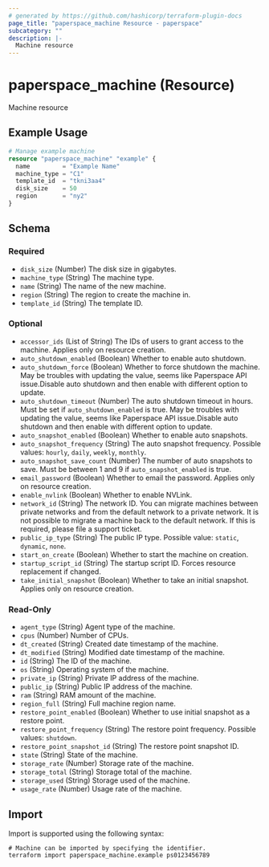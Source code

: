 ```yaml
---
# generated by https://github.com/hashicorp/terraform-plugin-docs
page_title: "paperspace_machine Resource - paperspace"
subcategory: ""
description: |-
  Machine resource
---
```


# paperspace_machine (Resource)

Machine resource

## Example Usage

```terraform
# Manage example machine
resource "paperspace_machine" "example" {
  name         = "Example Name"
  machine_type = "C1"
  template_id  = "tkni3aa4"
  disk_size    = 50
  region       = "ny2"
}
```

<!-- schema generated by tfplugindocs -->
## Schema

### Required

- `disk_size` (Number) The disk size in gigabytes.
- `machine_type` (String) The machine type.
- `name` (String) The name of the new machine.
- `region` (String) The region to create the machine in.
- `template_id` (String) The template ID.

### Optional

- `accessor_ids` (List of String) The IDs of users to grant access to the machine. Applies only on resource creation.
- `auto_shutdown_enabled` (Boolean) Whether to enable auto shutdown.
- `auto_shutdown_force` (Boolean) Whether to force shutdown the machine. May be troubles with updating the value, seems like Paperspace API issue.Disable auto shutdown and then enable with different option to update.
- `auto_shutdown_timeout` (Number) The auto shutdown timeout in hours. Must be set if `auto_shutdown_enabled` is true. May be troubles with updating the value, seems like Paperspace API issue.Disable auto shutdown and then enable with different option to update.
- `auto_snapshot_enabled` (Boolean) Whether to enable auto snapshots.
- `auto_snapshot_frequency` (String) The auto snapshot frequency. Possible values: `hourly`, `daily`, `weekly`, `monthly`.
- `auto_snapshot_save_count` (Number) The number of auto snapshots to save. Must be between 1 and 9 if `auto_snapshot_enabled` is true.
- `email_password` (Boolean) Whether to email the password. Applies only on resource creation.
- `enable_nvlink` (Boolean) Whether to enable NVLink.
- `network_id` (String) The network ID. You can migrate machines between private networks and from the default network to a private network. It is not possible to migrate a machine back to the default network. If this is required, please file a support ticket.
- `public_ip_type` (String) The public IP type. Possible value: `static`, `dynamic`, `none`.
- `start_on_create` (Boolean) Whether to start the machine on creation.
- `startup_script_id` (String) The startup script ID. Forces resource replacement if changed.
- `take_initial_snapshot` (Boolean) Whether to take an initial snapshot. Applies only on resource creation.

### Read-Only

- `agent_type` (String) Agent type of the machine.
- `cpus` (Number) Number of CPUs.
- `dt_created` (String) Created date timestamp of the machine.
- `dt_modified` (String) Modified date timestamp of the machine.
- `id` (String) The ID of the machine.
- `os` (String) Operating system of the machine.
- `private_ip` (String) Private IP address of the machine.
- `public_ip` (String) Public IP address of the machine.
- `ram` (String) RAM amount of the machine.
- `region_full` (String) Full machine region name.
- `restore_point_enabled` (Boolean) Whether to use initial snapshot as a restore point.
- `restore_point_frequency` (String) The restore point frequency. Possible values: `shutdown`.
- `restore_point_snapshot_id` (String) The restore point snapshot ID.
- `state` (String) State of the machine.
- `storage_rate` (Number) Storage rate of the machine.
- `storage_total` (String) Storage total of the machine.
- `storage_used` (String) Storage used of the machine.
- `usage_rate` (Number) Usage rate of the machine.

## Import

Import is supported using the following syntax:

```shell
# Machine can be imported by specifying the identifier.
terraform import paperspace_machine.example ps0123456789
```
